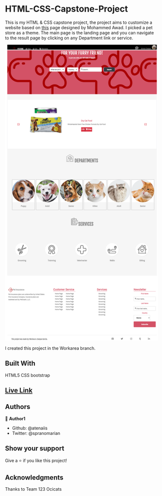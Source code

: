 # HTML-CSS-Capstone-Project
This is my HTML & CSS capstone project, the project aims to customize a website based on  [this]( https://www.behance.net/gallery/24796463/ZATTIX) page designed by Mohammed Awad. I picked a pet store as a theme. The main page is the landing page and you can navigate to the result page by clicking on any Department link or service.

![screenshot](./assets/images/screenshot.png)

I created this project in the Workarea branch.

## Built With

HTML5
CSS
bootstrap

## [Live Link](https://rawcdn.githack.com/atenaiis/HTML-CSS-Capstone-Project/dffadebdd3075e979958da0dc96087c8f28c2173/main-page.HTML)

## Authors

👤 **Author1**

- Github: @atenaiis
- Twitter: @spranomarian

## Show your support

Give a ⭐️ if you like this project!

## Acknowledgments

Thanks to Team 123 Ocicats 